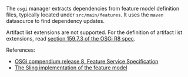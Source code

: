 The `osgi` manager extracts dependencies from feature model definition files, typically located under `src/main/features`.
It uses the `maven` datasource to find dependency updates.

Artifact list extensions are not supported.
For the definition of artifact list extensions, read [section 159.7.3 of the OSGi R8 spec](https://docs.osgi.org/specification/osgi.cmpn/8.0.0/service.feature.html#d0e156801).

References:

- [OSGi compendium release 8, Feature Service Specification](https://docs.osgi.org/specification/osgi.cmpn/8.0.0/service.feature.html)
- [The Sling implementation of the feature model](https://sling.apache.org/documentation/development/feature-model.html)
